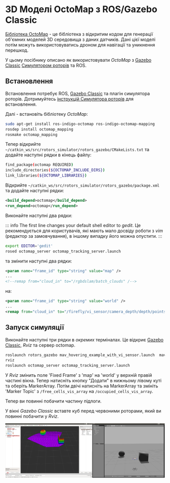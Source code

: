 # 3D Моделі OctoMap з ROS/Gazebo Classic

[Бібліотека OctoMap](http://octomap.github.io/) - це бібліотека з відкритим кодом для генерації об'ємних моделей 3D середовища з даних датчиків. Дані цієї моделі потім можуть використовуватись дроном для навігації та уникнення перешкод.

У цьому посібнику описано як використовувати _OctoMap_ з [Gazebo Classic](../sim_gazebo_classic/README.md) [Симулятором роторів](https://github.com/ethz-asl/rotors_simulator/wiki/RotorS-Simulator) та ROS.

## Встановлення

Встановлення потребує ROS, [Gazebo Classic](../sim_gazebo_classic/README.md) та плагін симулятора роторів. Дотримуйтесь [інструкцій Симулятора роторів](https://github.com/ethz-asl/rotors_simulator) для встановлення.

Далі - встановіть бібліотеку _OctoMap_:

```sh
sudo apt-get install ros-indigo-octomap ros-indigo-octomap-mapping
rosdep install octomap_mapping
rosmake octomap_mapping
```

Тепер відкрийте `~/catkin_ws/src/rotors_simulator/rotors_gazebo/CMakeLists.txt` та додайте наступні рядки в кінець файлу:

```sh
find_package(octomap REQUIRED)
include_directories(${OCTOMAP_INCLUDE_DIRS})
link_libraries(${OCTOMAP_LIBRARIES})
```

Відкрийте `~/catkin_ws/src/rotors_simulator/rotors_gazebo/package.xml` та додайте наступні рядки:

```xml
<build_depend>octomap</build_depend>
<run_depend>octomap</run_depend>
```

Виконайте наступні два рядки:

::: info
The first line changes your default shell editor to _gedit_. Це рекомендується для користувачів, які мають мало досвіду роботи з _vim_ (редактор за замовчування), в іншому випадку його можна опустити.
:::

```sh
export EDITOR='gedit'
rosed octomap_server octomap_tracking_server.launch
```

та змінити наступні два рядки:

```xml
<param name="frame_id" type="string" value="map" />
...
<!--remap from="cloud_in" to="/rgbdslam/batch_clouds" /-->
```

на:

```xml
<param name="frame_id" type="string" value="world" />
...
<remap from="cloud_in" to="/firefly/vi_sensor/camera_depth/depth/points" />
```

## Запуск симуляції

Виконайте наступні три рядки в _окремих_ терміналах. Це відкриє [Gazebo Classic](../sim_gazebo_classic/README.md), _Rviz_ та сервер octomap.

```sh
roslaunch rotors_gazebo mav_hovering_example_with_vi_sensor.launch  mav_name:=firefly
rviz
roslaunch octomap_server octomap_tracking_server.launch
```

У _Rviz_ змінить поле 'Fixed Frame' з 'map' на 'world' у верхній правій частині вікна. Тепер натисніть кнопку "Додати" в нижньому лівому куті та оберіть MarkerArray. Потім двічі натисніть на MarkerArray та змініть 'Marker Topic' з `/free_cells_vis_array` на `/occupied_cells_vis_array`.

Тепер ви повинні побачити частину підлоги.

У вікні _Gazebo Classic_ вставте куб перед червоними роторами, який ви повинні побачити у _Rviz_.

![Приклад OctoMap в Gazebo](../../assets/simulation/gazebo_classic/octomap.png)
